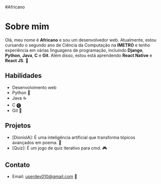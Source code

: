 #Africano

# Sobre mim

Olá, meu nome é **Africano** e sou um desenvolvedor web. Atualmente, estou cursando o segundo ano de Ciência da Computação na 
**IMETRO** e tenho experiência em várias linguagens de programação, incluindo **Django**, **Python**, **Java**, **C** e **Git**. 
Além disso, estou está aprendendo **React Native** e **React JS**. 🚀

## Habilidades

- Desenvolvimento web
- Python 🐍
- Java ☕️
- C 🅒
- Git 🌳

## Projetos

- [DionisIA]: É uma inteligência artificial que transforma tópicos avançados em poema. 📝
- [Quiz]: É um jogo de quiz iterativo para cmd. 🎮

## Contato

- Email: userdev010@gmail.com 📧
